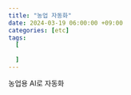 ```yaml
---
title: "농업 자동화"
date: 2024-03-19 06:00:00 +09:00
categories: [etc]
tags:
  [
    
  ]
---
```


농업용 AI로 자동화
